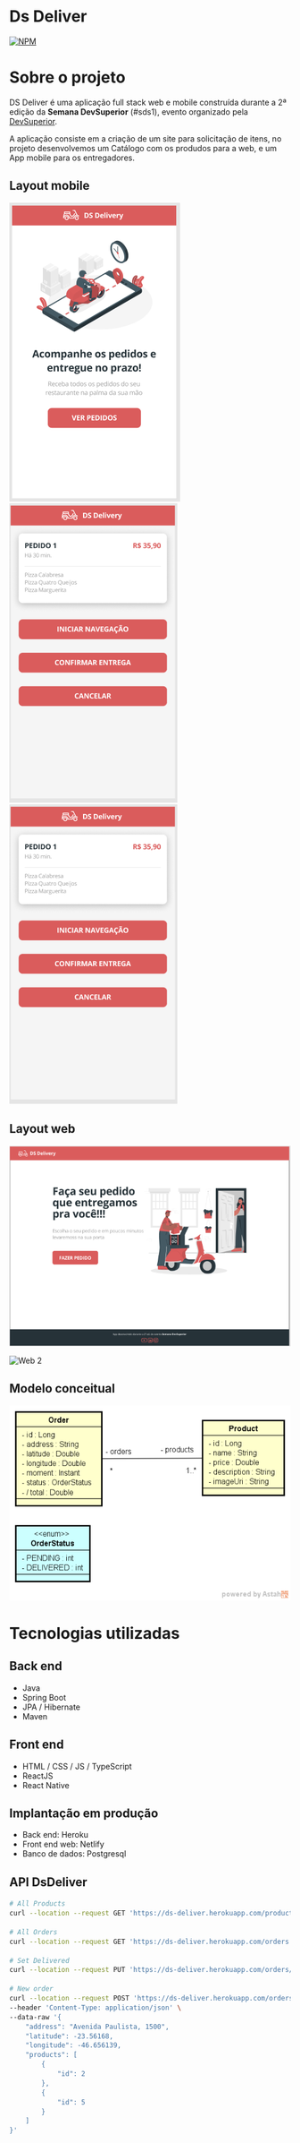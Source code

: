 # Ds Deliver 
[![NPM](https://img.shields.io/npm/l/react)](https://github.com/marcostorres89/dsdeliver-sds2/blob/main/LICENSE)

# Sobre o projeto

DS Deliver é uma aplicação full stack web e mobile construída durante a 2ª edição da **Semana DevSuperior** (#sds1), evento organizado pela [DevSuperior](https://devsuperior.com "Site da DevSuperior").

A aplicação consiste em a criação de um site para solicitação de itens, no projeto desenvolvemos um Catálogo com os produdos para a web, e um App mobile para os entregadores.

## Layout mobile
![Mobile 1](https://github.com/marcostorres89/assents/blob/main/projects/dedeliver/Tela%20Home%20Page%20Mobile.PNG)
![Mobile 2](https://github.com/marcostorres89/assents/blob/main/projects/dedeliver/Tela%20Confirma%C3%A7%C3%A3o%20Mobile.PNG)
![Mobile 3](https://github.com/marcostorres89/assents/blob/main/projects/dedeliver/Tela%20Confirma%C3%A7%C3%A3o%20Mobile.PNG)

## Layout web
![Web 1](https://github.com/marcostorres89/assents/blob/main/projects/dedeliver/Tela%20Home%20Page%20Web.PNG)

![Web 2](https://github.com/marcostorres89/assents/blob/main/projects/dedeliver/Tela%20Cat%C3%A1logo%20Web.PNG)

## Modelo conceitual
![Modelo Conceitual](https://github.com/marcostorres89/assents/blob/main/projects/dedeliver/modelo-conceitual.png)

# Tecnologias utilizadas
## Back end
- Java
- Spring Boot
- JPA / Hibernate
- Maven
## Front end
- HTML / CSS / JS / TypeScript
- ReactJS
- React Native
## Implantação em produção
- Back end: Heroku
- Front end web: Netlify
- Banco de dados: Postgresql

## API DsDeliver
```bash
# All Products
curl --location --request GET 'https://ds-deliver.herokuapp.com/products'

# All Orders
curl --location --request GET 'https://ds-deliver.herokuapp.com/orders'

# Set Delivered
curl --location --request PUT 'https://ds-deliver.herokuapp.com/orders/3/delivered'

# New order
curl --location --request POST 'https://ds-deliver.herokuapp.com/orders' \
--header 'Content-Type: application/json' \
--data-raw '{
    "address": "Avenida Paulista, 1500",
    "latitude": -23.56168,
    "longitude": -46.656139,
    "products": [
        {
            "id": 2
        },
        {
            "id": 5
        }
    ]         
}'
```
